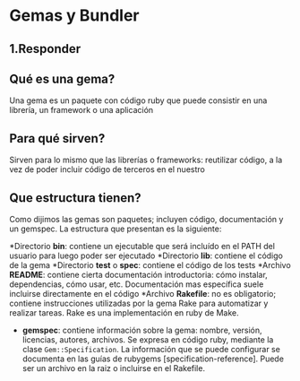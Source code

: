 # Gemas y Bundler 

## 1.Responder

## Qué es una gema?
Una gema es un paquete con código ruby que puede consistir en una librería, un framework o una aplicación
## Para qué sirven?
Sirven para lo mismo que las librerías o frameworks: reutilizar código, a la vez de poder incluir código de terceros en el nuestro
## Que estructura tienen?
Como dijimos las gemas son paquetes; incluyen código, documentación y un gemspec. La estructura que presentan es la siguiente:

*Directorio **bin**: contiene un ejecutable que será incluído en el PATH del usuario para luego poder ser ejecutado
*Directorio **lib**: contiene el código de la gema
*Directorio **test** o **spec**: contiene el código de los tests
*Archivo **README**: contiene cierta documentación introductoria: cómo instalar, dependencias, cómo usar, etc.
Documentación mas específica suele incluirse directamente en el código
*Archivo **Rakefile**: no es obligatorio; contiene instrucciones utilizadas por la gema Rake para automatizar y realizar tareas. Rake es una implementación en ruby de Make.
* **gemspec**: contiene información sobre la gema: nombre, versión, licencias, autores, archivos. Se expresa en código ruby, mediante la clase `Gem::Specification`. La información que se puede configurar se documenta en las guías de rubygems [specification-reference]. Puede ser un archivo en la raiz o incluirse en el Rakefile.
